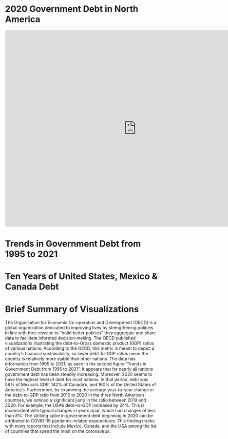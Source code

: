 # 2020 Government Debt in North America
<iframe src="https://data.oecd.org/chart/6S9c" width="860" height="645" style="border: 0" mozallowfullscreen="true" webkitallowfullscreen="true" allowfullscreen="true"><a href="https://data.oecd.org/chart/6S9c" target="_blank">OECD Chart: General government debt, Total, % of GDP, Annual, 2020</a></iframe>

# Trends in Government Debt from 1995 to 2021

<div class="flourish-embed flourish-chart" data-src="visualisation/11696679"><script src="https://public.flourish.studio/resources/embed.js"></script></div>


# Ten Years of United States, Mexico & Canada Debt 
<div class="flourish-embed flourish-chart" data-src="visualisation/11710430"><script src="https://public.flourish.studio/resources/embed.js"></script></div>

# Brief Summary of Visualizations
The Organisation for Economic Co-operation and Development (OECD) is a global organization dedicated to improving lives by strengthening policies. In line with their mission to “build better policies” they aggregate and share data to facilitate informed decision-making. The OECD published visualizations illustrating the debt-to-Gross domestic product (GDP) ratios of various nations. According to the OECD, this metric is meant to depict a country’s financial sustainability, so lower debt-to-GDP ratios mean the country is relatively more stable than other nations. The data has information from 1995 to 2021, as seen in the second figure “Trends in Government Debt from 1995 to 2021”. It appears that for nearly all nations government debt has been steadily increasing. Moreover, 2020 seems to have the highest level of debt for most nations. In that period, debt was 59% of Mexico’s GDP, 142% of Canada’s, and 160% of the United States of America’s. Furthermore, by examining the average year-to-year change in the debt-to-GDP ratio from 2010 to 2020 in the three North American countries, we noticed a significant jump in the ratio between 2019 and 2020. For example, the USA’s debt-to-GDP increased by 24%. This is inconsistent with typical changes in years prior, which had changes of less than 8%. The striking spike in government debt beginning in 2020 can be attributed to COVID-19 pandemic-related expenditures. This finding tracks with [news reports]([url](https://www.yahoo.com/now/49-countries-spending-most-coronavirus-090000543.html)) that include Mexico, Canada, and the USA among the list of countries that spend the most on the coronavirus.
